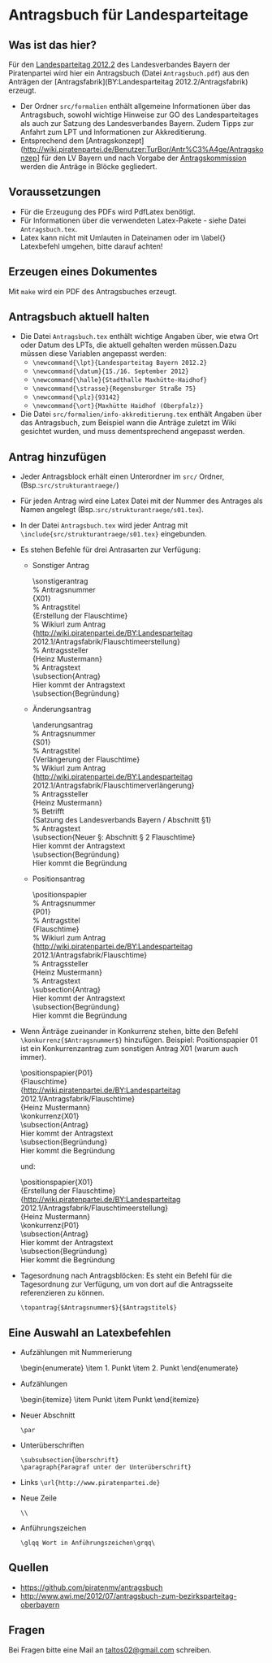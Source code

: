 Antragsbuch für Landesparteitage
=======================================

Was ist das hier?
-----------------

Für den [Landesparteitag 2012.2](http://wiki.piratenpartei.de/BY:Landesparteitag) des Landesverbandes Bayern der Piratenpartei wird hier ein Antragsbuch (Datei `Antragsbuch.pdf`) aus den Anträgen der [Antragsfabrik](BY:Landesparteitag 2012.2/Antragsfabrik) erzeugt.

- Der Ordner `src/formalien` enthält allgemeine Informationen über das Antragsbuch, sowohl wichtige Hinweise zur GO des Landesparteitages als auch zur Satzung des Landesverbandes Bayern. Zudem Tipps zur Anfahrt zum LPT und Informationen zur Akkreditierung.
- Entsprechend dem [Antragskonzept](http://wiki.piratenpartei.de/Benutzer:TurBor/Antr%C3%A4ge/Antragskonzep] für den LV Bayern und nach Vorgabe der [Antragskommission](http://wiki.piratenpartei.de/BY:Landesparteitag_2012.1/Antragsfabrik/Antragskommission) werden die Anträge in Blöcke gegliedert.

Voraussetzungen
---------------

- Für die Erzeugung des PDFs wird PdfLatex benötigt.
- Für Informationen über die verwendeten Latex-Pakete - siehe Datei `Antragsbuch.tex`.
- Latex kann nicht mit Umlauten in Dateinamen oder im \label{} Latexbefehl umgehen, bitte darauf achten!

Erzeugen eines Dokumentes
-------------------------

Mit `make` wird ein PDF des Antragsbuches erzeugt.

Antragsbuch aktuell halten
--------------------------

- Die Datei `Antragsbuch.tex` enthält wichtige Angaben über, wie etwa Ort oder Datum des LPTs, die aktuell gehalten werden müssen.Dazu müssen diese Variablen angepasst werden: 
	- `\newcommand{\lpt}{Landesparteitag Bayern 2012.2}`
	- `\newcommand{\datum}{15./16. September 2012}`
	- `\newcommand{\halle}{Stadthalle Maxhütte-Haidhof}`
	- `\newcommand{\strasse}{Regensburger Straße 75}`
	- `\newcommand{\plz}{93142}`
	- `\newcommand{\ort}{Maxhütte Haidhof (Oberpfalz)}`
- Die Datei `src/formalien/info-akkreditierung.tex` enthält Angaben über das Antragsbuch, zum Beispiel wann die Anträge zuletzt im Wiki gesichtet wurden, und muss dementsprechend angepasst werden.


Antrag hinzufügen
-----------------

- Jeder Antragsblock erhält einen Unterordner im `src/` Ordner, (Bsp.:`src/strukturantraege/`)
- Für jeden Antrag wird eine Latex Datei mit der Nummer des Antrages als Namen angelegt (Bsp.:`src/strukturantraege/s01.tex`).
- In der Datei `Antragsbuch.tex` wird jeder Antrag mit `\include{src/strukturantraege/s01.tex}` eingebunden.
- Es stehen Befehle für drei Antrasarten zur Verfügung:
	- Sonstiger Antrag

		\sonstigerantrag<br />
		% Antragsnummer<br />
		{X01}<br />
		% Antragstitel<br />
		{Erstellung der Flauschtime}<br />
		% Wikiurl zum Antrag<br />
		{http://wiki.piratenpartei.de/BY:Landesparteitag 2012.1/Antragsfabrik/Flauschtimeerstellung}<br />
		% Antragssteller<br />
		{Heinz Mustermann}<br />
		% Antragstext<br />
		\subsection{Antrag}<br />
		Hier kommt der Antragstext<br />
		\subsection{Begründung}<br />

	- Änderungsantrag

		\anderungsantrag<br />
		% Antragsnummer<br />
		{S01}<br />
		% Antragstitel<br />
		{Verlängerung der Flauschtime}<br />
		% Wikiurl zum Antrag
		{http://wiki.piratenpartei.de/BY:Landesparteitag 2012.1/Antragsfabrik/Flauschtimerverlängerung}<br />
		% Antragssteller<br />
		{Heinz Mustermann}<br />
		% Betrifft<br />
		{Satzung des Landesverbands Bayern / Abschnitt §1}<br />
		% Antragstext<br />
		\subsection{Neuer §: Abschnitt § 2 Flauschtime}<br />
		Hier kommt der Antragstext<br />
		\subsection{Begründung}<br />
		Hier kommt die Begründung<br />
		
	- Positionsantrag

		\positionspapier<br />
		% Antragsnummer<br />
		{P01}<br />
		% Antragstitel<br />
		{Flauschtime}<br />
		% Wikiurl zum Antrag<br />
		{http://wiki.piratenpartei.de/BY:Landesparteitag 2012.1/Antragsfabrik/Flauschtime}<br />
		% Antragssteller<br />
		{Heinz Mustermann}<br />
		% Antragstext<br />
		\subsection{Antrag}<br />
		Hier kommt der Antragstext<br />
		\subsection{Begründung}<br />
		Hier kommt die Begründung<br />

- Wenn Änträge zueinander in Konkurrenz stehen, bitte den Befehl `\konkurrenz{$Antragsnummer$}` hinzufügen. Beispiel: Positionspapier 01 ist ein Konkurrenzantrag zum sonstigen Antrag X01 (warum auch immer).

	\positionspapier{P01}<br />
	{Flauschtime}<br />
	{http://wiki.piratenpartei.de/BY:Landesparteitag 2012.1/Antragsfabrik/Flauschtime}<br />
	{Heinz Mustermann}<br />
	\konkurrenz{X01}<br />
	\subsection{Antrag}<br />
	Hier kommt der Antragstext<br />
	\subsection{Begründung}<br />
	Hier kommt die Begründung

	und:

	\positionspapier{X01}<br />
	{Erstellung der Flauschtime}<br />
	{http://wiki.piratenpartei.de/BY:Landesparteitag 2012.1/Antragsfabrik/Flauschtimeerstellung}<br />
	{Heinz Mustermann}<br />
	\konkurrenz{P01}<br />
	\subsection{Antrag}<br />
	Hier kommt der Antragstext<br />
	\subsection{Begründung}<br />
	Hier kommt die Begründung<br />

- Tagesordnung nach Antragsblöcken: Es steht ein Befehl für die Tagesordnung zur Verfügung, um von dort auf die Antragsseite referenzieren zu können.

	`\topantrag{$Antragsnummer$}{$Antragstitel$}`

Eine Auswahl an Latexbefehlen
-----------------------------

- Aufzählungen mit Nummerierung

	\begin{enumerate}
		\item 1. Punkt
		\item 2. Punkt
	\end{enumerate}

- Aufzählungen

	\begin{itemize}
		\item Punkt
		\item Punkt
	\end{itemize}

- Neuer Abschnitt

	`\par`

- Unterüberschriften
	
	`\subsubsection{Überschrift}`<br />
	`\paragraph{Paragraf unter der Unterüberschrift}`

- Links
	`\url{http://www.piratenpartei.de}`

- Neue Zeile
	
	`\\`

- Anführungszeichen

	`\glqq Wort in Anführungszeichen\grqq\`

Quellen
-------


- <https://github.com/piratenmv/antragsbuch>
- <http://www.awi.me/2012/07/antragsbuch-zum-bezirksparteitag-oberbayern>

Fragen
------

Bei Fragen bitte eine Mail an taltos02@gmail.com schreiben.
